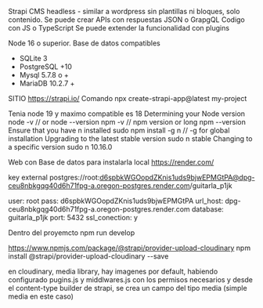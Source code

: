 Strapi 
CMS headless - similar a wordpress sin plantillas ni bloques, solo contenido.
Se puede crear APIs con respuestas JSON o GrapgQL
Codigo con JS o TypeScript
Se puede extender la funcionalidad con plugins

Node 16 o superior.
Base de datos compatibles
- SQLite 3
- PostgreSQL +10
- Mysql 5.7.8 o +
- MariaDB 10.2.7 +

SITIO
https://strapi.io/
Comando
npx create-strapi-app@latest my-project

Tenia node 19 y maximo compatible es 18
Determining your Node version
node -v  // or node --version
npm -v   // npm version or long npm --version
Ensure that you have n installed
sudo npm install -g n // -g for global installation 
Upgrading to the latest stable version
sudo n stable
Changing to a specific version
sudo n 10.16.0

Web con Base de datos para instalarla local
https://render.com/


key external
postgres://root:d6spbkWGOopdZKnis1uds9bjwEPMGtPA@dpg-ceu8nbkgqg40d6h71fpg-a.oregon-postgres.render.com/guitarla_p1jk

user: root
pass: d6spbkWGOopdZKnis1uds9bjwEPMGtPA
url_host: dpg-ceu8nbkgqg40d6h71fpg-a.oregon-postgres.render.com
database: guitarla_p1jk
port: 5432
ssl_conection: y


Dentro del proyemcto
npm run develop


https://www.npmjs.com/package/@strapi/provider-upload-cloudinary
npm install @strapi/provider-upload-cloudinary --save

en cloudinary, media library, hay imagenes por default, habiendo configurado pugins.js y middlwares.js con los permisos necesarios y desde el content-type builder de strapi, se crea un campo del tipo media (simple media en este caso)
